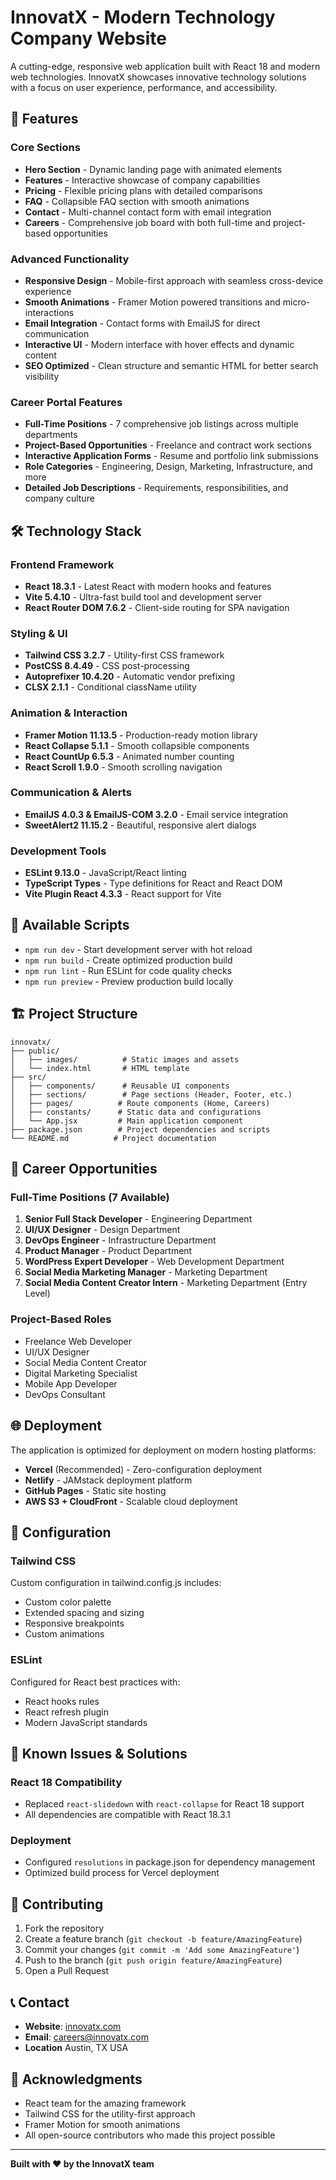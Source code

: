 # InnovatX - Modern Technology Company Website

A cutting-edge, responsive web application built with React 18 and modern web
technologies. InnovatX showcases innovative technology solutions with a focus on
user experience, performance, and accessibility.

## 🚀 Features

### Core Sections

- **Hero Section** - Dynamic landing page with animated elements
- **Features** - Interactive showcase of company capabilities
- **Pricing** - Flexible pricing plans with detailed comparisons
- **FAQ** - Collapsible FAQ section with smooth animations
- **Contact** - Multi-channel contact form with email integration
- **Careers** - Comprehensive job board with both full-time and project-based
  opportunities

### Advanced Functionality

- **Responsive Design** - Mobile-first approach with seamless cross-device
  experience
- **Smooth Animations** - Framer Motion powered transitions and
  micro-interactions
- **Email Integration** - Contact forms with EmailJS for direct communication
- **Interactive UI** - Modern interface with hover effects and dynamic content
- **SEO Optimized** - Clean structure and semantic HTML for better search
  visibility

### Career Portal Features

- **Full-Time Positions** - 7 comprehensive job listings across multiple
  departments
- **Project-Based Opportunities** - Freelance and contract work sections
- **Interactive Application Forms** - Resume and portfolio link submissions
- **Role Categories** - Engineering, Design, Marketing, Infrastructure, and more
- **Detailed Job Descriptions** - Requirements, responsibilities, and company
  culture

## 🛠️ Technology Stack

### Frontend Framework

- **React 18.3.1** - Latest React with modern hooks and features
- **Vite 5.4.10** - Ultra-fast build tool and development server
- **React Router DOM 7.6.2** - Client-side routing for SPA navigation

### Styling & UI

- **Tailwind CSS 3.2.7** - Utility-first CSS framework
- **PostCSS 8.4.49** - CSS post-processing
- **Autoprefixer 10.4.20** - Automatic vendor prefixing
- **CLSX 2.1.1** - Conditional className utility

### Animation & Interaction

- **Framer Motion 11.13.5** - Production-ready motion library
- **React Collapse 5.1.1** - Smooth collapsible components
- **React CountUp 6.5.3** - Animated number counting
- **React Scroll 1.9.0** - Smooth scrolling navigation

### Communication & Alerts

- **EmailJS 4.0.3 & EmailJS-COM 3.2.0** - Email service integration
- **SweetAlert2 11.15.2** - Beautiful, responsive alert dialogs

### Development Tools

- **ESLint 9.13.0** - JavaScript/React linting
- **TypeScript Types** - Type definitions for React and React DOM
- **Vite Plugin React 4.3.3** - React support for Vite

## 🎯 Available Scripts

- `npm run dev` - Start development server with hot reload
- `npm run build` - Create optimized production build
- `npm run lint` - Run ESLint for code quality checks
- `npm run preview` - Preview production build locally

## 🏗️ Project Structure

```
innovatx/
├── public/
│   ├── images/          # Static images and assets
│   └── index.html       # HTML template
├── src/
│   ├── components/      # Reusable UI components
│   ├── sections/        # Page sections (Header, Footer, etc.)
│   ├── pages/          # Route components (Home, Careers)
│   ├── constants/      # Static data and configurations
│   └── App.jsx         # Main application component
├── package.json        # Project dependencies and scripts
└── README.md          # Project documentation
```

## 💼 Career Opportunities

### Full-Time Positions (7 Available)

1. **Senior Full Stack Developer** - Engineering Department
2. **UI/UX Designer** - Design Department
3. **DevOps Engineer** - Infrastructure Department
4. **Product Manager** - Product Department
5. **WordPress Expert Developer** - Web Development Department
6. **Social Media Marketing Manager** - Marketing Department
7. **Social Media Content Creator Intern** - Marketing Department (Entry Level)

### Project-Based Roles

- Freelance Web Developer
- UI/UX Designer
- Social Media Content Creator
- Digital Marketing Specialist
- Mobile App Developer
- DevOps Consultant

## 🌐 Deployment

The application is optimized for deployment on modern hosting platforms:

- **Vercel** (Recommended) - Zero-configuration deployment
- **Netlify** - JAMstack deployment platform
- **GitHub Pages** - Static site hosting
- **AWS S3 + CloudFront** - Scalable cloud deployment

## 🔧 Configuration

### Tailwind CSS

Custom configuration in tailwind.config.js includes:

- Custom color palette
- Extended spacing and sizing
- Responsive breakpoints
- Custom animations

### ESLint

Configured for React best practices with:

- React hooks rules
- React refresh plugin
- Modern JavaScript standards

## 🚨 Known Issues & Solutions

### React 18 Compatibility

- Replaced `react-slidedown` with `react-collapse` for React 18 support
- All dependencies are compatible with React 18.3.1

### Deployment

- Configured `resolutions` in package.json for dependency management
- Optimized build process for Vercel deployment

## 🤝 Contributing

1. Fork the repository
2. Create a feature branch (`git checkout -b feature/AmazingFeature`)
3. Commit your changes (`git commit -m 'Add some AmazingFeature'`)
4. Push to the branch (`git push origin feature/AmazingFeature`)
5. Open a Pull Request

## 📞 Contact

- **Website**: [innovatx.com](https://innovatx.com)
- **Email**: careers@innovatx.com
- **Location** Austin, TX USA

## 🙏 Acknowledgments

- React team for the amazing framework
- Tailwind CSS for the utility-first approach
- Framer Motion for smooth animations
- All open-source contributors who made this project possible

---

**Built with ❤️ by the InnovatX team**
